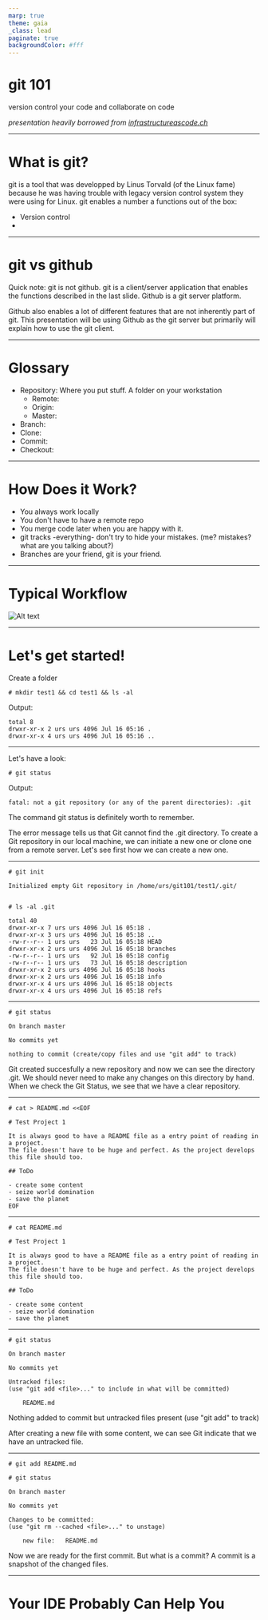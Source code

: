 ```yaml
---
marp: true
theme: gaia
_class: lead
paginate: true
backgroundColor: #fff
---
```


# git 101

version control your code and collaborate on code

_presentation heavily borrowed from [infrastructureascode.ch](infrastructureascode.ch)_

----

# What is git?

git is a tool that was developped by Linus Torvald (of the Linux fame) because he was having trouble with legacy version control system they were using for Linux. git enables a number a functions out of the box:

- Version control
- 

----

# git vs github

Quick note: git is not github. git is a client/server application that enables the functions described in the last slide. Github is a git server platform. 

Github also enables a lot of different features that are not inherently part of git. This presentation will be using Github as the git server but primarily will explain how to use the git client.

----

# Glossary

- Repository: Where you put stuff. A folder on your workstation
    - Remote:
    - Origin:
    - Master:
- Branch:
- Clone:
- Commit:
- Checkout: 

----

# How Does it Work?

- You always work locally
- You don't have to have a remote repo
- You merge code later when you are happy with it.
- git tracks -everything- don't try to hide your mistakes. (me? mistakes? what are you talking about?)
- Branches are your friend, git is your friend.

-----

# Typical Workflow

![Alt text](https://www.nobledesktop.com/image/gitresources/git-branches-merge.png "git branches")

-----

# Let's get started!

Create a folder

    # mkdir test1 && cd test1 && ls -al

Output:

    total 8
    drwxr-xr-x 2 urs urs 4096 Jul 16 05:16 .
    drwxr-xr-x 4 urs urs 4096 Jul 16 05:16 ..

----

Let's have a look:

    # git status

Output: 

    fatal: not a git repository (or any of the parent directories): .git

The command git status is definitely worth to remember. 

The error message tells us that Git cannot find the .git directory. To create a Git repository in our local machine, we can initiate a new one or clone one from a remote server. Let's see first how we can create a new one.

----

    # git init

    Initialized empty Git repository in /home/urs/git101/test1/.git/


    # ls -al .git

    total 40
    drwxr-xr-x 7 urs urs 4096 Jul 16 05:18 .
    drwxr-xr-x 3 urs urs 4096 Jul 16 05:18 ..
    -rw-r--r-- 1 urs urs   23 Jul 16 05:18 HEAD
    drwxr-xr-x 2 urs urs 4096 Jul 16 05:18 branches
    -rw-r--r-- 1 urs urs   92 Jul 16 05:18 config
    -rw-r--r-- 1 urs urs   73 Jul 16 05:18 description
    drwxr-xr-x 2 urs urs 4096 Jul 16 05:18 hooks
    drwxr-xr-x 2 urs urs 4096 Jul 16 05:18 info
    drwxr-xr-x 4 urs urs 4096 Jul 16 05:18 objects
    drwxr-xr-x 4 urs urs 4096 Jul 16 05:18 refs

----

    # git status
    
    On branch master

    No commits yet

    nothing to commit (create/copy files and use "git add" to track)

Git created succesfully a new repository and now we can see the directory .git. We should never need to make any changes on this directory by hand. When we check the Git Status, we see that we have a clear repository. 

----

    # cat > README.md <<EOF

    # Test Project 1

    It is always good to have a README file as a entry point of reading in a project.
    The file doesn't have to be huge and perfect. As the project develops this file should too.

    ## ToDo

    - create some content
    - seize world domination
    - save the planet
    EOF

----

    # cat README.md

    # Test Project 1

    It is always good to have a README file as a entry point of reading in a project.
    The file doesn't have to be huge and perfect. As the project develops this file should too.

    ## ToDo

    - create some content
    - seize world domination
    - save the planet

----

    # git status

    On branch master

    No commits yet

    Untracked files:
    (use "git add <file>..." to include in what will be committed)

        README.md

Nothing added to commit but untracked files present (use "git add" to track)

After creating a new file with some content, we can see Git indicate that we have an untracked file.

----

    # git add README.md

    # git status

    On branch master

    No commits yet

    Changes to be committed:
    (use "git rm --cached <file>..." to unstage)

        new file:   README.md

Now we are ready for the first commit. But what is a commit? A commit is a snapshot of the changed files. 

----

# Your IDE Probably Can Help You



